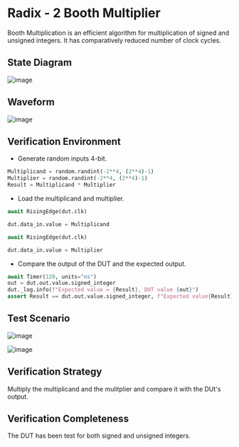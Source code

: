 # Radix - 2 Booth Multiplier

Booth Multiplication is an efficient algorithm for multiplication of signed and unsigned integers. It has comparatively reduced number of clock cycles.

## State Diagram

![image](https://user-images.githubusercontent.com/66086031/179691408-73a11fab-e464-417a-b7f9-8de632db0bb1.png)

## Waveform

![image](https://user-images.githubusercontent.com/66086031/182066823-e114d219-204d-42d4-86ca-45da77920385.png)

## Verification Environment

- Generate random inputs 4-bit.

```python
Multiplicand = random.randint(-2**4, (2**4)-1) 
Multiplier = random.randint(-2**4, (2**4)-1)
Result = Multiplicand * Multiplier
```

- Load the multiplicand and multiplier.

```python
await RisingEdge(dut.clk)

dut.data_in.value = Multiplicand

await RisingEdge(dut.clk)

dut.data_in.value = Multiplier    
```

- Compare the output of the DUT and the expected output.

```python
await Timer(120, units="ns")
out = dut.out.value.signed_integer
dut._log.info(f"Expected value = {Result}, DUT value {out}")
assert Result == dut.out.value.signed_integer, f"Expected value{Result} does not match the DUT value{out}"
```

## Test Scenario

![image](https://user-images.githubusercontent.com/66086031/180978310-e033f975-e7f8-4fc7-8574-701fcfce8985.png)

![image](https://user-images.githubusercontent.com/66086031/180978447-f53dc5ba-f114-4b6b-817c-b4cf5e25130a.png)

## Verification Strategy

Multiply the multiplicand and the mulitplier and compare it with the DUt's output.

## Verification Completeness

The DUT has been test for both signed and unsigned integers.
